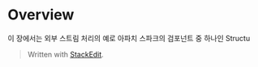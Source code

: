 # Overview 

이 장에서는 외부 스트림 처리의 예로 아파치 스파크의 검포넌트 중 하나인 Structu


> Written with [StackEdit](https://stackedit.io/).
<!--stackedit_data:
eyJoaXN0b3J5IjpbLTUwNjI5MjQ3NCwyMzQxMTgzNTRdfQ==
-->